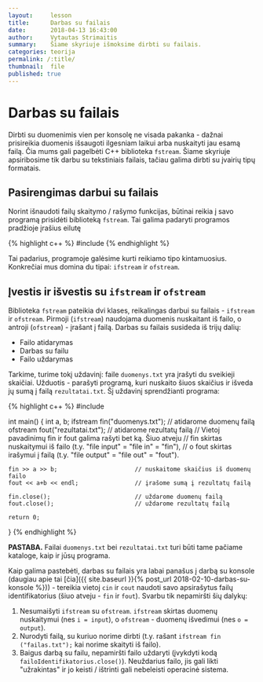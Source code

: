 ```yaml
---
layout:     lesson
title:      Darbas su failais
date:       2018-04-13 16:43:00
author:     Vytautas Strimaitis
summary:    Šiame skyriuje išmoksime dirbti su failais.
categories: teorija
permalink: /:title/
thumbnail:  file
published: true
---
```

# Darbas su failais
Dirbti su duomenimis vien per konsolę ne visada pakanka - dažnai prisireikia duomenis išsaugoti ilgesniam laikui arba nuskaityti jau esamą failą. Čia mums gali pagelbėti C++ biblioteka `fstream`. Šiame skyriuje apsiribosime tik darbu su tekstiniais failais, tačiau galima dirbti su įvairių tipų formatais.

## Pasirengimas darbui su failais
Norint išnaudoti failų skaitymo / rašymo funkcijas, būtinai reikia į savo programą prisidėti biblioteką `fstream`. Tai galima padaryti programos pradžioje įrašius eilutę

{% highlight c++ %}
#include <fstream>
{% endhighlight %}

Tai padarius, programoje galėsime kurti reikiamo tipo kintamuosius. Konkrečiai mus domina du tipai: `ifstream` ir `ofstream`.

## Įvestis ir išvestis su `ifstream` ir `ofstream`
Biblioteka `fstream` pateikia dvi klases, reikalingas darbui su failais - `ifstream` ir `ofstream`. Pirmoji (`ifstream`) naudojama duomenis nuskaitant iš failo, o antroji (`ofstream`) - įrašant į failą. Darbas su failais susideda iš trijų dalių:
* Failo atidarymas
* Darbas su failu
* Failo uždarymas

Tarkime, turime tokį uždavinį: faile `duomenys.txt` yra įrašyti du sveikieji skaičiai. Užduotis - parašyti programą, kuri nuskaito šiuos skaičius ir išveda jų sumą į failą `rezultatai.txt`. Šį uždavinį sprendžianti programa:

{% highlight c++ %}
#include <fstream>

int main() {
    int a, b;
    ifstream fin("duomenys.txt");       // atidarome duomenų failą
    ofstream fout("rezultatai.txt");    // atidarome rezultatų failą
    // Vietoj pavadinimų fin ir fout galima rašyti bet ką. Šiuo atveju
    // fin skirtas nuskaitymui iš failo (t.y. "file input" = "file in" = "fin"),
    // o fout skirtas irašymui į failą (t.y. "file output" = "file out" = "fout").

    fin >> a >> b;                      // nuskaitome skaičius iš duomenų failo
    fout << a+b << endl;                // įrašome sumą į rezultatų failą

    fin.close();                        // uždarome duomenų failą
    fout.close();                       // uždarome rezultatų failą

    return 0;
}
{% endhighlight %}

**PASTABA.** Failai `duomenys.txt` bei `rezultatai.txt` turi būti tame pačiame kataloge, kaip ir jūsų programa.

Kaip galima pastebėti, darbas su failais yra labai panašus į darbą su konsole (daugiau apie tai [čia]({{ site.baseurl }}{% post_url 2018-02-10-darbas-su-konsole %})) - tereikia vietoj `cin` ir `cout` naudoti savo apsirašytus failų identifikatorius (šiuo atveju - `fin` ir `fout`). Svarbu tik nepamiršti šių dalykų:
1. Nesumaišyti `ifstream` su `ofstream`. `ifstream` skirtas duomenų nuskaitymui (nes `i = input`), o `ofstream` - duomenų išvedimui (nes `o = output`).
1. Nurodyti failą, su kuriuo norime dirbti (t.y. rašant `ifstream fin ("failas.txt");` kai norime skaityti iš failo).
1. Baigus darbą su failu, nepamiršti failo uždaryti (įvykdyti kodą `failoIdentifikatorius.close()`). Neuždarius failo, jis gali likti "užrakintas" ir jo keisti / ištrinti gali nebeleisti operacinė sistema.